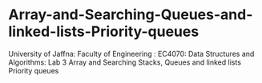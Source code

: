 # Array-and-Searching-Queues-and-linked-lists-Priority-queues
University of Jaffna: Faculty of Engineering : EC4070: Data Structures and Algorithms: Lab 3
Array and Searching
Stacks, Queues and linked lists
Priority queues
